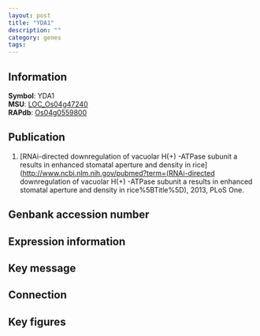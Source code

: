 ```yaml
---
layout: post
title: "YDA1"
description: ""
category: genes
tags: 
---
```


## Information
__Symbol__: YDA1  
__MSU__: [LOC_Os04g47240](http://rice.plantbiology.msu.edu/cgi-bin/ORF_infopage.cgi?orf=LOC_Os04g47240)  
__RAPdb__: [Os04g0559800](http://rapdb.dna.affrc.go.jp/viewer/gbrowse_details/irgsp1?name=Os04g0559800)  

## Publication
1. [RNAi-directed downregulation of vacuolar H(+) -ATPase subunit a results in enhanced stomatal aperture and density in rice](http://www.ncbi.nlm.nih.gov/pubmed?term=(RNAi-directed downregulation of vacuolar H(+) -ATPase subunit a results in enhanced stomatal aperture and density in rice%5BTitle%5D), 2013, PLoS One.

## Genbank accession number

## Expression information

## Key message

## Connection

## Key figures



